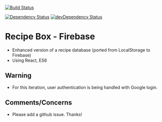 [![Build Status](https://travis-ci.org/cch5ng/recipe-box-firebase.svg?branch=master)](https://travis-ci.org/cch5ng/recipe-box-firebase)

[![Dependency Status](https://david-dm.org/cch5ng/recipe-box-firebase.svg)](https://david-dm.org/cch5ng/recipe-box-firebase)
[![devDependency Status](https://david-dm.org/cch5ng/recipe-box-firebase.dev-status.svg)](https://david-dm.org/cch5ng/recipe-box-firebase.svg#info=devDependencies)

# Recipe Box - Firebase

* Enhanced version of a recipe database (ported from LocalStorage to Firebase)
* Using React, ES6

## Warning

* For this iteration, user authentication is being handled with Google login.

## Comments/Concerns

* Please add a github issue. Thanks!